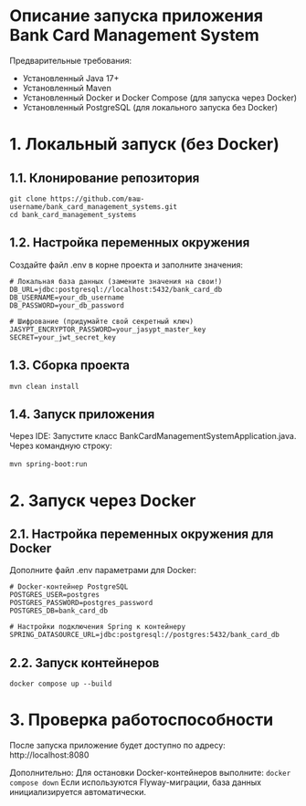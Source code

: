 # Описание запуска приложения Bank Card Management System

Предварительные требования:
- Установленный Java 17+
- Установленный Maven
- Установленный Docker и Docker Compose (для запуска через Docker)
- Установленный PostgreSQL (для локального запуска без Docker)

# 1. Локальный запуск (без Docker)<br/>
## 1.1. Клонирование репозитория
```
git clone https://github.com/ваш-username/bank_card_management_systems.git
cd bank_card_management_systems
```
## 1.2. Настройка переменных окружения<br/>
Создайте файл .env в корне проекта и заполните значения: <br/>
```
# Локальная база данных (замените значения на свои!)
DB_URL=jdbc:postgresql://localhost:5432/bank_card_db
DB_USERNAME=your_db_username
DB_PASSWORD=your_db_password

# Шифрование (придумайте свой секретный ключ)
JASYPT_ENCRYPTOR_PASSWORD=your_jasypt_master_key
SECRET=your_jwt_secret_key
```
## 1.3. Сборка проекта
``` mvn clean install ```
## 1.4. Запуск приложения
Через IDE: Запустите класс BankCardManagementSystemApplication.java. <br/>
Через командную строку: <br/> <br/>
``` mvn spring-boot:run ``` <br/>
# 2. Запуск через Docker <br/>
## 2.1. Настройка переменных окружения для Docker <br/>
Дополните файл .env параметрами для Docker: <br/>
```
# Docker-контейнер PostgreSQL
POSTGRES_USER=postgres
POSTGRES_PASSWORD=postgres_password
POSTGRES_DB=bank_card_db

# Настройки подключения Spring к контейнеру
SPRING_DATASOURCE_URL=jdbc:postgresql://postgres:5432/bank_card_db
```
## 2.2. Запуск контейнеров
```docker compose up --build```
# 3. Проверка работоспособности
После запуска приложение будет доступно по адресу:
http://localhost:8080

Дополнительно:
Для остановки Docker-контейнеров выполните:
```docker compose down```
Если используются Flyway-миграции, база данных инициализируется автоматически.
